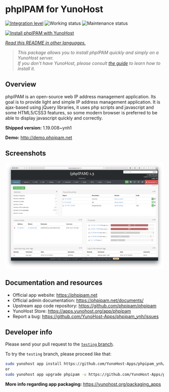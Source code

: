 <!--
N.B.: This README was automatically generated by <https://github.com/YunoHost/apps/tree/master/tools/readme_generator>
It shall NOT be edited by hand.
-->

# phpIPAM for YunoHost

[![Integration level](https://dash.yunohost.org/integration/phpipam.svg)](https://ci-apps.yunohost.org/ci/apps/phpipam/) ![Working status](https://ci-apps.yunohost.org/ci/badges/phpipam.status.svg) ![Maintenance status](https://ci-apps.yunohost.org/ci/badges/phpipam.maintain.svg)

[![Install phpIPAM with YunoHost](https://install-app.yunohost.org/install-with-yunohost.svg)](https://install-app.yunohost.org/?app=phpipam)

*[Read this README in other languages.](./ALL_README.md)*

> *This package allows you to install phpIPAM quickly and simply on a YunoHost server.*  
> *If you don't have YunoHost, please consult [the guide](https://yunohost.org/install) to learn how to install it.*

## Overview

phpIPAM is an open-source web IP address management application. Its goal is to provide light and simple IP address management application. It is ajax-based using jQuery libraries, it uses php scripts and javascript and some HTML5/CSS3 features, so some modern browser is preferred to be able to display javascript quickly and correctly.

**Shipped version:** 1.19.008~ynh1

**Demo:** <http://demo.phpipam.net>

## Screenshots

![Screenshot of phpIPAM](./doc/screenshots/dashboard.png)

## Documentation and resources

- Official app website: <https://phpipam.net>
- Official admin documentation: <https://phpipam.net/documents/>
- Upstream app code repository: <https://github.com/phpipam/phpipam>
- YunoHost Store: <https://apps.yunohost.org/app/phpipam>
- Report a bug: <https://github.com/YunoHost-Apps/phpipam_ynh/issues>

## Developer info

Please send your pull request to the [`testing` branch](https://github.com/YunoHost-Apps/phpipam_ynh/tree/testing).

To try the `testing` branch, please proceed like that:

```bash
sudo yunohost app install https://github.com/YunoHost-Apps/phpipam_ynh/tree/testing --debug
or
sudo yunohost app upgrade phpipam -u https://github.com/YunoHost-Apps/phpipam_ynh/tree/testing --debug
```

**More info regarding app packaging:** <https://yunohost.org/packaging_apps>
